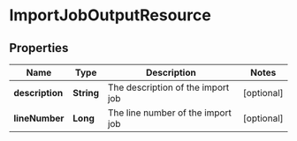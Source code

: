 
# ImportJobOutputResource

## Properties
Name | Type | Description | Notes
------------ | ------------- | ------------- | -------------
**description** | **String** | The description of the import job |  [optional]
**lineNumber** | **Long** | The line number of the import job |  [optional]



